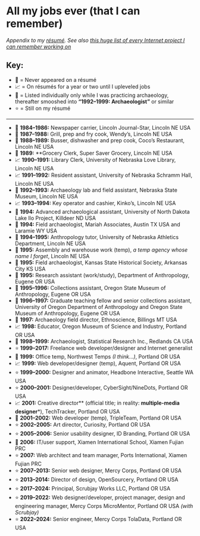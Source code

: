 All my jobs ever (that I can remember)
======================================

*Appendix to my [résumé](https://github.com/axoplasm/axoplasm/blob/main/resume.markdown). See also [this huge list of every Internet project I can remember working on](https://github.com/axoplasm/axoplasm/blob/main/web-things.md)*

Key:
----

* 🚫 = Never appeared on a résumé
* 📈 = On résumés for a year or two until I upleveled jobs
* 🗿 = Listed individually only while I was practicing archaeology, thereafter smooshed into **“1992–1999: Archaeologist”** or similar
* ⭐️ = Still on my résumé

-----

* 🚫 **1984–1986:** Newspaper carrier, Lincoln Journal-Star, Lincoln NE USA
* 🚫 **1987–1988:** Grill, prep and fry cook, Wendy’s, Lincoln NE USA
* 🚫 **1988–1989:** Busser, dishwasher and prep cook, Coco’s Restaurant, Lincoln NE USA
* 🚫 **1989:** **Grocery Clerk, Super Saver Grocery, Lincoln NE USA
* 📈 **1990–1991:** Library Clerk, University of Nebraska Love Library, Lincoln NE USA
* 📈 **1991–1992:** Resident assistant, University of Nebraska Schramm Hall, Lincoln NE USA
* 🗿 **1992–1993:** Archaeology lab and field assistant, Nebraska State Museum, Lincoln NE USA
* 📈 **1993–1994:** Key operator and cashier, Kinko’s, Lincoln NE USA
* 🗿 **1994:** Advanced archaeological assistant, University of North Dakota Lake Ilo Project, Killdeer ND USA
* 🗿 **1994:** Field archaeologist, Mariah Associates, Austin TX USA and Laramie WY USA
* 🚫 **1994–1995:** Anthropology tutor, University of Nebraska Athletics Department, Lincoln NE USA
* 🚫 **1995:** Assembly and warehouse work (temp), *a temp agency whose name I forget*, Lincoln NE USA
* 🗿 **1995:** Field archaeologist, Kansas State Historical Society, Arkansas City KS USA
* 🗿 **1995:** Research assistant (work/study), Department of Anthropology, Eugene OR USA 
* 🗿 **1995–1996:** Collections assistant, Oregon State Museum of Anthropology, Eugene OR USA
* 🗿 **1996–1997:** Graduate teaching fellow and senior collections assistant, University of Oregon Department of Anthropology and Oregon State Museum of Anthropology, Eugene OR USA
* 🗿 **1997:** Archaeology field director, Ethnoscience, Billings MT USA
* 📈  **1998:** Educator, Oregon Museum of Science and Industry, Portland OR USA
* 🗿 **1998–1999:** Archaeologist, Statistical Research Inc., Redlands CA USA
* ⭐️ **1999–2017:** Freelance web developer/designer and Internet generalist
* 🚫 **1999:** Office temp, Northwest Temps *(I think…)*, Portland OR USA
* 📈 **1999:** Web developer/designer (temp), Aquent, Portland OR USA
* ⭐️ **1999–2000:** Designer and animator, Headbone Interactive, Seattle WA USA
* ⭐️ **2000–2001:** Designer/developer, CyberSight/NineDots, Portland OR USA
* 📈 **2001:** Creative director** (official title; in reality: **multiple-media designer***), TechTracker, Portland OR USA
* 🚫 **2001–2002:** Web developer (temp), TripleTeam, Portland OR USA
* ⭐️ **2002–2005:** Art director, Curiosity, Portland OR USA
* ⭐️ **2005–2006:** Senior usability designer, ID Branding, Portland OR USA
* 🚫 **2006:** IT/user support, Xiamen International School, Xiamen Fujian PRC
* ⭐️ **2007:** Web architect and team manager, Ports International, Xiamen Fujian PRC
* ⭐️ **2007–2013:** Senior web designer, Mercy Corps, Portland OR USA
* ⭐️ **2013–2014:** Director of design, OpenSourcery, Portland OR USA
* ⭐️ **2017–2024:** Principal, Scrubjay Works LLC, Portland OR USA
* ⭐️ **2019–2022:** Web designer/developer, project manager, design and engineering manager, Mercy Corps MicroMentor, Portland OR USA *(with Scrubjay)*
* ⭐️ **2022–2024:** Senior engineer, Mercy Corps TolaData, Portland OR USA


